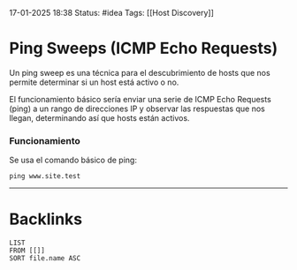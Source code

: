 17-01-2025 18:38
Status: #idea
Tags: [[Host Discovery]]

# Ping Sweeps (ICMP Echo Requests)

Un ping sweep es una técnica para el descubrimiento de hosts que nos permite determinar si un host está activo o no. 

El funcionamiento básico sería enviar una serie de ICMP Echo Requests (ping) a un rango de direcciones IP y observar las respuestas que nos llegan, determinando así que hosts están activos.

### Funcionamiento

Se usa el comando básico de ping:

````
ping www.site.test
````




---
# Backlinks

```dataview
LIST
FROM [[]]
SORT file.name ASC
```
